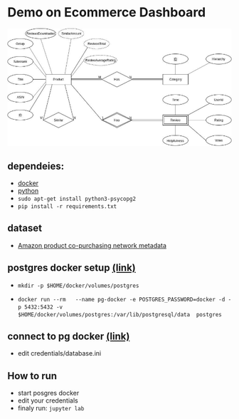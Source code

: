 # Demo on Ecommerce Dashboard 
![schema](doc/schema.jpg)

## dependeies:
 - [docker](https://www.docker.com/)
 - [python](https://www.python.org/)
 - `sudo apt-get install python3-psycopg2`
 - `pip install -r requirements.txt`

## dataset
 - [Amazon product co-purchasing network metadata](https://snap.stanford.edu/data/amazon-meta.html)

## postgres docker setup [(link)](https://hackernoon.com/dont-install-postgres-docker-pull-postgres-bee20e200198)
 - `mkdir -p $HOME/docker/volumes/postgres`

 - `docker run --rm   --name pg-docker -e POSTGRES_PASSWORD=docker -d -p 5432:5432 -v $HOME/docker/volumes/postgres:/var/lib/postgresql/data  postgres`

## connect to pg docker [(link)](http://www.postgresqltutorial.com/postgresql-python/connect/)
 
 - edit credentials/database.ini

 ## How to run
 - start posgres docker
 - edit your credentials
 - finaly run: `jupyter lab` 
